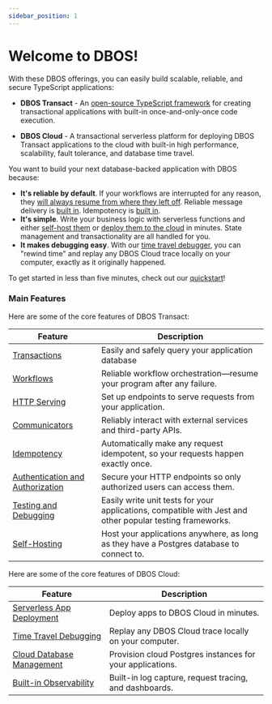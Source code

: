 ```yaml
---
sidebar_position: 1
---
```


# Welcome to DBOS!

With these DBOS offerings, you can easily build scalable, reliable, and secure TypeScript applications:

- **DBOS Transact** - An [open-source TypeScript framework](https://github.com/dbos-inc/dbos-ts) for creating transactional applications with built-in once-and-only-once code execution.

- **DBOS Cloud** - A transactional serverless platform for deploying DBOS Transact applications to the cloud with built-in high performance, scalability, fault tolerance, and database time travel.

You want to build your next database-backed application with DBOS because:

- **It's reliable by default**.  If your workflows are interrupted for any reason, they [will always resume from where they left off](./tutorials/workflow-tutorial#reliability-guarantees).  Reliable message delivery is [built in](./tutorials/workflow-communication-tutorial#reliability-guarantees-1). Idempotency is [built in](./tutorials/idempotency-tutorial).
- **It's simple**.  Write your business logic with serverless functions and either [self-host them](./tutorials/self-hosting.md) or [deploy them to the cloud](./getting-started/quickstart.md#deploying-to-dbos-cloud) in minutes.  State management and transactionality are all handled for you.
- **It makes debugging easy**.  With our [time travel debugger](./cloud-tutorials/timetravel-debugging.md), you can "rewind time" and replay any DBOS Cloud trace locally on your computer, exactly as it originally happened.

To get started in less than five minutes, check out our [quickstart](./getting-started/quickstart)!

### Main Features

Here are some of the core features of DBOS Transact:

| Feature                                                                       | Description
| ----------------------------------------------------------------------------- | ------------------------------------------------------------------------------------------------------------------------- |
| [Transactions](./tutorials/transaction-tutorial)                              | Easily and safely query your application database
| [Workflows](./tutorials/workflow-tutorial)                                    | Reliable workflow orchestration&#8212;resume your program after any failure.
| [HTTP Serving](./tutorials/http-serving-tutorial)                             | Set up endpoints to serve requests from your application.
| [Communicators](./tutorials/http-serving-tutorial)                            | Reliably interact with external services and third-party APIs.
| [Idempotency](./tutorials/idempotency-tutorial)                               | Automatically make any request idempotent, so your requests happen exactly once.
| [Authentication and Authorization](./tutorials/authentication-authorization)  | Secure your HTTP endpoints so only authorized users can access them.
| [Testing and Debugging](./tutorials/testing-tutorial)                         | Easily write unit tests for your applications, compatible with Jest and other popular testing frameworks.
| [Self-Hosting](./tutorials/self-hosting)                                      | Host your applications anywhere, as long as they have a Postgres database to connect to.

Here are some of the core features of DBOS Cloud:

| Feature                                                                       | Description
| ----------------------------------------------------------------------------- | ------------------------------------------------------------------------------------------------------------------------- |
| [Serverless App Deployment](./cloud-tutorials/application-management.md)      | Deploy apps to DBOS Cloud in minutes.
| [Time Travel Debugging](./cloud-tutorials/timetravel-debugging.md)            | Replay any DBOS Cloud trace locally on your computer.
| [Cloud Database Management](./cloud-tutorials/database-management.md)         | Provision cloud Postgres instances for your applications.
| [Built-in Observability](./cloud-tutorials/monitoring-dashboard.md)           | Built-in log capture, request tracing, and dashboards.
